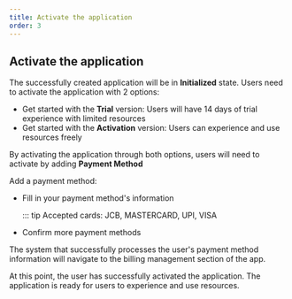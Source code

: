 ```yaml
---
title: Activate the application
order: 3
---
```


## Activate the application

The successfully created application will be in **Initialized** state. Users need to activate the application with 2 options:

- Get started with the **Trial** version: Users will have 14 days of trial experience with limited resources
- Get started with the **Activation** version: Users can experience and use resources freely

By activating the application through both options, users will need to activate by adding **Payment Method**

Add a payment method:

- Fill in your payment method's information

  ::: tip Accepted cards: JCB, MASTERCARD, UPI, VISA

- Confirm more payment methods

The system that successfully processes the user's payment method information will navigate to the billing management section of the app.

At this point, the user has successfully activated the application. The application is ready for users to experience and use resources.
